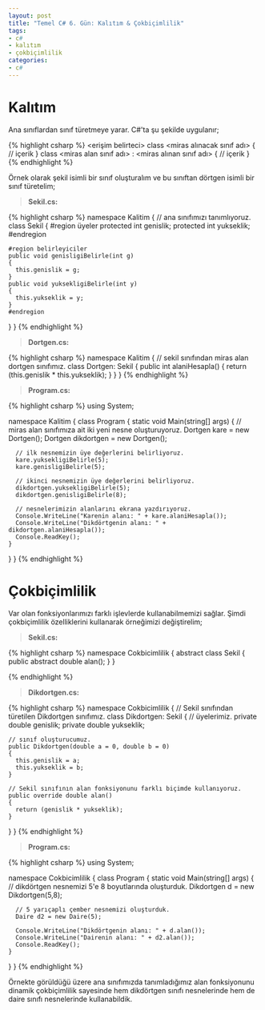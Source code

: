 ```yaml
---
layout: post
title: "Temel C# 6. Gün: Kalıtım & Çokbiçimlilik"
tags:
- c#
- kalıtım
- çokbiçimlilik
categories:
- c#
---
```


# **Kalıtım**  
Ana sınıflardan sınıf türetmeye yarar. C#'ta şu şekilde uygulanır;  

{% highlight csharp %}
<erişim belirteci> class <miras alınacak sınıf adı>
{
   // içerik
}
class <miras alan sınıf adı> : <miras alınan sınıf adı>
{
   // içerik
}
{% endhighlight %}  

Örnek olarak şekil isimli bir sınıf oluşturalım ve bu sınıftan dörtgen isimli bir sınıf türetelim;  

>**Sekil.cs:**  

{% highlight csharp %}
namespace Kalitim
{
  // ana sınıfımızı tanımlıyoruz.
  class Sekil
  {
    #region üyeler
    protected int genislik;
    protected int yukseklik;
    #endregion

    #region belirleyiciler
    public void genisligiBelirle(int g)
    {
      this.genislik = g;
    }
    public void yuksekligiBelirle(int y)
    {
      this.yukseklik = y;
    }
    #endregion
  }
}
{% endhighlight %}  

>**Dortgen.cs:**  

{% highlight csharp %}
namespace Kalitim
{
  // sekil sınıfından miras alan dortgen sınıfımız.
  class Dortgen: Sekil
  {
    public int alaniHesapla()
    {
      return (this.genislik * this.yukseklik);
    }
  }
}
{% endhighlight %}  

>**Program.cs:**  

{% highlight csharp %}
using System;

namespace Kalitim
{
  class Program
  {
    static void Main(string[] args)
    {
      // miras alan sınıfımıza ait iki yeni nesne oluşturuyoruz.
      Dortgen kare = new Dortgen();
      Dortgen dikdortgen = new Dortgen();

      // ilk nesnemizin üye değerlerini belirliyoruz.
      kare.yuksekligiBelirle(5);
      kare.genisligiBelirle(5);

      // ikinci nesnemizin üye değerlerini belirliyoruz.
      dikdortgen.yuksekligiBelirle(5);
      dikdortgen.genisligiBelirle(8);

      // nesnelerimizin alanlarını ekrana yazdırıyoruz.
      Console.WriteLine("Karenin alanı: " + kare.alaniHesapla());
      Console.WriteLine("Dikdörtgenin alanı: " + dikdortgen.alaniHesapla());
      Console.ReadKey();
    }
  }
}
{% endhighlight %}  

# **Çokbiçimlilik**  
Var olan fonksiyonlarımızı farklı işlevlerde kullanabilmemizi sağlar. Şimdi çokbiçimlilik özelliklerini kullanarak örneğimizi değiştirelim;  


>**Sekil.cs:**  

{% highlight csharp %}
namespace Cokbicimlilik
{
  abstract class Sekil
  {
    public abstract double alan();
  }
}

{% endhighlight %}  

>**Dikdortgen.cs:**  

{% highlight csharp %}
namespace Cokbicimlilik
{
  // Sekil sınıfından türetilen Dikdortgen sınıfımız.
  class Dikdortgen: Sekil
  {
    // üyelerimiz.
    private double genislik;
    private double yukseklik;

    // sınıf oluşturucumuz.
    public Dikdortgen(double a = 0, double b = 0)
    {
      this.genislik = a;
      this.yukseklik = b;
    }

    // Sekil sınıfının alan fonksiyonunu farklı biçimde kullanıyoruz.
    public override double alan()
    {
      return (genislik * yukseklik);
    }

  }
}
{% endhighlight %}  

>**Program.cs:**  

{% highlight csharp %}
using System;

namespace Cokbicimlilik
{
  class Program
  {
    static void Main(string[] args)
    {
      // dikdörtgen nesnemizi 5'e 8 boyutlarında oluşturduk.
      Dikdortgen d = new Dikdortgen(5,8);

      // 5 yarıçaplı çember nesnemizi oluşturduk.
      Daire d2 = new Daire(5);

      Console.WriteLine("Dikdörtgenin alanı: " + d.alan());
      Console.WriteLine("Dairenin alanı: " + d2.alan());
      Console.ReadKey();
    }
  }
}
{% endhighlight %}  

Örnekte görüldüğü üzere ana sınıfımızda tanımladığımız alan fonksiyonunu dinamik çokbiçimlilik sayesinde hem dikdörtgen sınıfı nesnelerinde hem de daire sınıfı nesnelerinde kullanabildik.  
